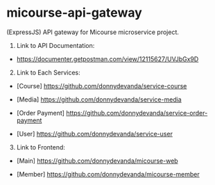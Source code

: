 # micourse-api-gateway
(ExpressJS) API gateway for Micourse microservice project.

1. Link to API Documentation:

- https://documenter.getpostman.com/view/12115627/UVJbGx9D

2. Link to Each Services:

- [Course] https://github.com/donnydevanda/service-course

- [Media] https://github.com/donnydevanda/service-media

- [Order Payment] https://github.com/donnydevanda/service-order-payment

- [User] https://github.com/donnydevanda/service-user

3. Link to Frontend:

- [Main] https://github.com/donnydevanda/micourse-web

- [Member] https://github.com/donnydevanda/micourse-member
